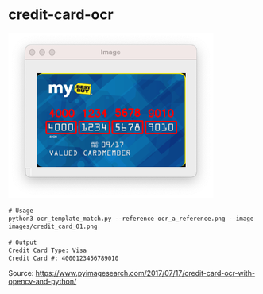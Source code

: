 # credit-card-ocr

![Output](output.png)

```
# Usage
python3 ocr_template_match.py --reference ocr_a_reference.png --image images/credit_card_01.png

# Output
Credit Card Type: Visa
Credit Card #: 4000123456789010
```

Source: https://www.pyimagesearch.com/2017/07/17/credit-card-ocr-with-opencv-and-python/
